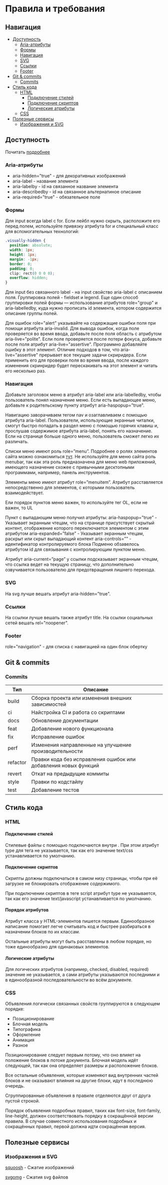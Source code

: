 # Правила и требования

## Навигация

* [Доступность](#доступность)
  * [Aria-атрибуты](#aria-атрибуты)
  * [Формы](#формы)
  * [Навигация](#навигация)
  * [SVG](#svg)
  * [Ссылки](#ссылки)
  * [Footer](#footer)
* [Git & commits](#git--commits)
  * [Commits](#commits)
* [Стиль кода](#стиль-кода)
  * [HTML](#html)
    * [Подключение стилей](#подключение-стилей)
    * [Подключение скриптов](#подключение-скриптов)
    * [Логические атрибуты](#логические-атрибуты)
  * [CSS](#css)
* [Полезные сервисы](#полезные-сервисы)
  * [Изображения и SVG](#изображения-и-svg)

## Доступность
Почитать [подробнее](https://weblind.ru/) 
### Aria-атрибуты
* aria-hidden="true" - для декоративных изображений
* aria-label - название элемента
* aria-labelby - id на связанное название элемента
* aria-describedby - id на связанное альтернатиное описание
* aria-required="true" - обязательное поле

### Формы
Для input всегда label с for. Если лейбл нужно скрыть, расположите его перед полем, используйте привязку атрибута for и специальный класс для вспомогательных технологий:
```css
.visually-hidden {
  position: absolute;
  width: 1px;
  height: 1px;
  margin: -1px;
  border: 0;
  padding: 0;
  clip: rect(0 0 0 0);
  overflow: hidden;
}
```
Для input без связанного label - на input свойство aria-label с описанием поля.
Группировка полей - fieldset и legend. Еще один способ группировки полей формы — использование атрибутов role="group" и aria-labelledby, куда нужно прописать id элемента, котором содержится описание группы полей.

Для ошибок role="alert" указывайте на содержащие ошибки поля при помощи атрибута aria-invalid.
Для вывода ошибок, когда поле проверяется во время ввода, добавьте после поля область с атрибутом aria-live="polite". Если поле проверяется после потери фокуса, добавьте после поля атрибут aria-live="assertive". Программно добавляйте ошибку в этот элемент. Отличие подходов в том, что aria-live="assertive" прерывает все текущие задачи скриридера. Если применить его для проверки поля во время ввода, после каждого изменения скринридер будет перескакивать на этот элемент и читать его несколько раз.

### Навигация
Добавьте заголовок меню в атрибут aria-label или aria-labelledby, чтобы пользователь понял назначение меню. Если есть выпадающее меню, добавьте к родительскому пункту атрибут aria-haspopup="true".

Навигацию заворачиваем тегом nav и озаглавливаем с помощью атрибута aria-label. Пользователи, использующие экранные читалки, смогут быстро попадать в раздел меню с помощью горячих клавиш и, прослушав содержимое атрибута aria-label, понять его назначение. Если на странице больше одного меню, пользователь сможет легко их различать.

Списки меню имеют роль role=”menu”. Подробнее о ролях элементов сайта можно ознакомиться [тут](https://www.w3.org/TR/wai-aria/#menu). Не используйте для меню сайта роль menubar, так как эта роль предназначена для меню web приложений, имеющего назначение схожее с привычными десктопными программами, например, панель инструментов.

Элементы меню имеют атрибут role=”menuitem”. Атрибут расставляется непосредственно для элементов, с которыми пользователь взаимодействует.

Ели порядок пунктов меню важен, то используйте тег OL, если не важен, то UL

Пункт с выпадающим меню получил атрибуты:
aria-haspopup=”true” - Указывает экранным чтецам, что на странице присутствует скрытый контент, отображение которого переключается элементом с этим атрибутом
aria-expanded=”false” - Указывает экранным чтецам, раскрыт или скрыт выпадающий контент
aria-controls=”” - идентификатор контролируемого блока
Подменю обзавелось атрибутом id для связывания с контролирующим пунктом меню.

Атрибут aria-current=”page” у ссылки подсказывает экранным чтецам, что ссылка ведет на текущую страницу, что дополнительно озвучивается пользователю для предотвращения лишнего перехода.

### SVG
На svg лучше вешать атрибут aria-hidden="true".

### Ссылки
На ссылки лучше вешать также атрибут title.
На ссылки социальных сетей вешать rel="noopener".

### Footer
role="navigation" - для списка с навигацией на один блок обертку

## Git & commits

### Commits

| Тип      | Описание |
|----------|----------|
| build    | Сборка проекта или изменения внешних зависимостей |
| ci       | Найстройка CI и работа со скриптами |
| docs     | Обновление документации |
| feat     | Добавление нового функционала |
| fix      | Исправление ошибок |
| perf     | Изменения направленные на улучшение производительности |
| refactor | Правки кода без исправления ошибок или добавления новых функций |
| revert   | Откат на предыдущие коммиты |
| style    | Правки по кодстайлу |
| test     | Добавление тестов |

## Стиль кода

### HTML

#### Подключение стилей

Стилевые файлы с помощью <link> подключаются внутри <head>. При этом атрибут type для тега <link> не указывается, так как его значение text/css устанавливается по умолчанию.

#### Подключение скриптов

Скрипты должны подключаться в самом низу страницы, чтобы при её загрузке не блокировать отображение содержимого.

При подключении скриптов в теге script атрибут type не указывается, так как его значение text/javascript устанавливается по умолчанию.

#### Порядок атрибутов

Атрибут класса у HTML-элементов пишется первым. Единообразное написание помогает легче считывать код и быстрее разбираться в назначении блоков по их классам.

Остальные атрибуты могут быть расставлены в любом порядке, но тоже единообразно для одинаковых элементов.

#### Логические атрибуты

Для логических атрибутов (например, checked, disabled, required) значение не указывается, а сами атрибуты указываются последними и в единообразной последовательности во всём документе.

### CSS

Объявления логически связанных свойств группируются в следующем порядке:

- Позиционирование
- Блочная модель
- Типографика
- Оформление
- Анимация
- Разное

Позиционирование следует первым потому, что оно влияет на положение блоков в потоке документа. Блочная модель идёт следующей, так как она определяет размеры и расположение блоков.

Все остальные объявления, которые изменяют вид внутренних частей блоков и не оказывают влияния на другие блоки, идут в последнюю очередь.

Сгруппированные объявления в правиле отделяются друг от друга пустой строкой.

Порядок объявления подробных правил, таких как font-size, font-family, line-height, должен соответствовать порядку в сокращённой версии правила. В случае совместного использования подробных и сокращённых правил, первой должна идти сокращённая версия.

## Полезные сервисы

### Изображения и SVG

[squoosh](https://squoosh.app/) - Сжатие изображений

[svgomg](https://jakearchibald.github.io/svgomg/) - Сжатия svg файлов